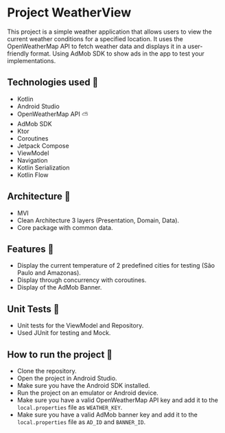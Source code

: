 # Project WeatherView

This project is a simple weather application that allows users to view the current weather conditions for a specified location. It uses the OpenWeatherMap API to fetch weather data and displays it in a user-friendly format.
Using AdMob SDK to show ads in the app to test your implementations.

## Technologies used 🤘

- Kotlin
- Android Studio
- OpenWeatherMap API ⛅
- AdMob SDK
- Ktor
- Coroutines
- Jetpack Compose
- ViewModel
- Navigation
- Kotlin Serialization
- Kotlin Flow

## Architecture 🚀

- MVI
- Clean Architecture 3 layers (Presentation, Domain, Data).
- Core package with common data.

## Features 🚥

- Display the current temperature of 2 predefined cities for testing (São Paulo and Amazonas).
- Display through concurrency with coroutines.
- Display of the AdMob Banner.

## Unit Tests 🔧

- Unit tests for the ViewModel and Repository.
- Used JUnit for testing and Mock.

## How to run the project 🏃

- Clone the repository.
- Open the project in Android Studio.
- Make sure you have the Android SDK installed.
- Run the project on an emulator or Android device.
- Make sure you have a valid OpenWeatherMap API key and add it to the `local.properties` file as `WEATHER_KEY`.
- Make sure you have a valid AdMob banner key and add it to the `local.properties` file as `AD_ID` and `BANNER_ID`.
